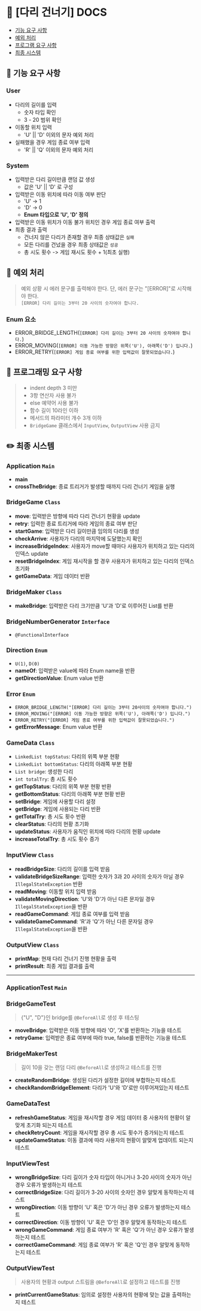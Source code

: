 # 👣 [다리 건너기] DOCS
- [기능 요구 사항](#-기능-요구-사항)
- [예외 처리](#-예외-처리)
- [프로그램 요구 사항](#-프로그래밍-요구-사항)
- [최종 시스템](#-최종-시스템)


## 🚀 기능 요구 사항
### User
- 다리의 길이를 입력
  - 숫자 타입 확인
  - 3 - 20 범위 확인
- 이동할 위치 입력
  - 'U' || 'D' 이외의 문자 예외 처리
- 실패했을 경우 게임 종료 여부 입력
  - 'R' || 'Q' 이외의 문자 예외 처리

### System
- 입력받은 다리 길이만큼 랜덤 값 생성
  - 값은 'U' || 'D' 로 구성
- 입력받은 이동 위치에 따라 이동 여부 판단
  - 'U' -> 1
  - 'D' -> 0
  - __Enum 타입으로 'U', 'D' 정의__
- 입력받은 이동 위치가 이동 불가 위치인 경우 게임 종료 여부 출력
- 최종 결과 출력
  - 건너지 않은 다리가 존재할 경우 최종 상태값은 `실패`
  - 모든 다리를 건넜을 경우 최종 상태값은 `성공`
  - 총 시도 횟수 -> 게임 재시도 횟수 + 1(최초 실행)

## 🚨 예외 처리
> 예외 상황 시 에러 문구를 출력해야 한다. 단, 에러 문구는 "[ERROR]"로 시작해야 한다.<br>
> `[ERROR] 다리 길이는 3부터 20 사이의 숫자여야 합니다.`

### Enum 요소
- ERROR_BRIDGE_LENGTH(`[ERROR] 다리 길이는 3부터 20 사이의 숫자여야 합니다.`)
- ERROR_MOVING(`[ERROR] 이동 가능한 방향은 위쪽('U'), 아래쪽('D') 입니다.`)
- ERROR_RETRY(`[ERROR] 게임 종료 여부를 위한 입력값이 잘못되었습니다.`)

## 🎯 프로그래밍 요구 사항
> - indent depth 3 미만
> - 3항 연산자 사용 불가
> - else 예약어 사용 불가
> - 함수 길이 10라인 이하
> - 메서드의 파라미터 개수 3개 이하
> - `BridgeGame` 클래스에서 `InputView`, `OutputView` 사용 금지

## ✏️ 최종 시스템
### Application `Main`
- __main__
- __crossTheBridge__: 종료 트리거가 발생할 때까지 다리 건너기 게임을 실행

### BridgeGame `Class`
- __move__: 입력받은 방향에 따라 다리 건너기 현황을 update
- __retry__: 입력한 종료 트리거에 따라 게임의 종료 여부 판단
- __startGame__: 입력받은 다리 길이만큼 임의의 다리를 생성
- __checkArrive__: 사용자가 다리의 마지막에 도달했는지 확인
- __increaseBridgeIndex__: 사용자가 move할 때마다 사용자가 위치하고 있는 다리의 인덱스 update
- __resetBridgeIndex__: 게임 재시작을 할 경우 사용자가 위치하고 있는 다리의 인덱스 초기화
- __getGameData__: 게임 데이터 반환

### BridgeMaker `Class`
- __makeBridge__: 입력받은 다리 크기만큼 'U'과 'D'로 이루어진 List를 반환

### BridgeNumberGenerator `Interface`
- `@FunctionalInterface`

### Direction `Enum`
- `U(1)`, `D(0)`
- __nameOf__: 입력받은 value에 따라 Enum name을 반환
- __getDirectionValue__: Enum value 반환

### Error `Enum`
- `ERROR_BRIDGE_LENGTH("[ERROR] 다리 길이는 3부터 20사이의 숫자여야 합니다.")`
- `ERROR_MOVING("[ERROR] 이동 가능한 방향은 위쪽('U'), 아래쪽('D') 입니다.")`
- `ERROR_RETRY("[ERROR] 게임 종료 여부를 위한 입력값이 잘못되었습니다.")`
- __getErrorMessage__: Enum value 반환

### GameData `Class`
- `LinkedList topStatus`: 다리의 위쪽 부분 현황
- `LinkedList bottomStatus`: 다리의 아래쪽 부분 현황
- `List bridge`: 생성한 다리
- `int totalTry`: 총 시도 횟수
- __getTopStatus__: 다리의 위쪽 부분 현황 반환
- __getBottomStatus__: 다리의 아래쪽 부분 현황 반환
- __setBridge__: 게임에 사용할 다리 설정
- **getBridge**: 게임에 사용되는 다리 반환
- **getTotalTry**: 총 시도 횟수 반환
- **clearStatus**: 다리의 현황 초기화
- **updateStatus**: 사용자가 움직인 위치에 따라 다리의 현황 update
- **increaseTotalTry**: 총 시도 횟수 증가

### InputView `Class`
- **readBridgeSize**: 다리의 길이를 입력 받음
- **validateBridgeSizeRange**: 입력한 숫자가 3과 20 사이의 숫자가 아닐 경우 `IllegalStateException` 반환
- **readMoving**: 이동할 위치 입력 받음
- **validateMovingDirection**: 'U'와 'D'가 아닌 다른 문자일 경우 `IllegalStateException`을 반환
- **readGameCommand**: 게임 종료 여부를 입력 받음
- **validateGameCommand**: 'R'과 'Q'가 아닌 다른 문자일 경우 `IllegalStateException`을 반환

### OutputView `Class`
- **printMap**: 현재 다리 건너기 진행 현황을 출력
- **printResult**: 최종 게임 결과를 출력

***

### ApplicationTest `Main`

### BridgeGameTest
> {"U", "D"}인 bridge를 `@BeforeAll`로 생성 후 테스팅
- **moveBridge**: 입력받은 이동 방향에 따라 'O', 'X'를 반환하는 기능을 테스트
- **retryGame**: 입력받은 종료 여부에 따라 true, false를 반환하는 기능을 테스트

### BridgeMakerTest
> 길이 10을 갖는 랜덤 다리 `@BeforeAll`로 생성하고 테스트를 진행
- **createRandomBridge**: 생성된 다리가 설정한 길이에 부합하는지 테스트
- **checkRandomBridgeElement**: 다리가 'U'와 'D'로만 이루어져있는지 테스트

### GameDataTest
- **refreshGameStatus**: 게임을 재시작할 경우 게임 데이터 중 사용자의 현황이 알맞게 초기화 되는지 테스트
- **checkRetryCount**: 게임을 재시작할 경우 총 시도 횟수가 증가되는지 테스트
- **updateGameStatus**: 이동 결과에 따라 사용자의 현황이 알맞게 업데이트 되는지 테스트

### InputViewTest
- **wrongBridgeSize**: 다리 길이가 숫자 타입이 아니거나 3-20 사이의 숫자가 아닌 경우 오류가 발생하는지 테스트
- **correctBridgeSize**: 다리 길이가 3-20 사이의 숫자인 경우 알맞게 동작하는지 테스트
- **wrongDirection**: 이동 방향이 'U' 혹은 'D'가 아닌 경우 오류가 발생하는지 테스트
- **correctDirection**: 이동 방향이 'U' 혹은 'D'인 경우 알맞게 동작하는지 테스트
- **wrongGameCommand**: 게임 종료 여부가 'R' 혹은 'Q'가 아닌 경우 오류가 발생하는지 테스트
- **correctGameCommand**: 게임 종료 여부가 'R' 혹은 'Q'인 경우 알맞게 동작하는지 테스트

### OutputViewTest
> 사용자의 현황과 output 스트림을 `@BeforeAll`로 설정하고 테스트를 진행
- **printCurrentGameStatus**: 임의로 설정한 사용자의 현황에 맞는 값을 출력하는지 테스트